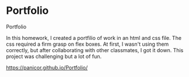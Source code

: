 # Portfolio
Portfolio

In this homework, I created a portfilio of work in an html and css file. The css required a firm grasp on flex boxes. At first, I wasn't using them correctly, but after collaborating with other classmates, I got it down. This project was challenging but a lot of fun.


https://panicor.github.io/Portfolio/
